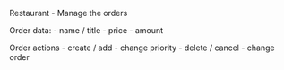 Restaurant - Manage the orders

Order data: 
    - name / title 
    - price
    - amount

Order actions
    - create / add
    - change priority
    - delete / cancel
    - change order